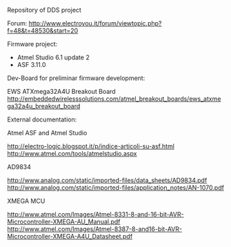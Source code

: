 Repository of DDS project

Forum: http://www.electroyou.it/forum/viewtopic.php?f=48&t=48530&start=20

Firmware project:

- Atmel Studio 6.1 update 2
- ASF 3.11.0

Dev-Board for preliminar firmware development:

EWS ATXmega32A4U Breakout Board
http://embeddedwirelesssolutions.com/atmel_breakout_boards/ews_atxmega32a4u_breakout_board

External documentation:

Atmel ASF and Atmel Studio

http://electro-logic.blogspot.it/p/indice-articoli-su-asf.html
http://www.atmel.com/tools/atmelstudio.aspx

AD9834

http://www.analog.com/static/imported-files/data_sheets/AD9834.pdf
http://www.analog.com/static/imported-files/application_notes/AN-1070.pdf

XMEGA MCU

http://www.atmel.com/Images/Atmel-8331-8-and-16-bit-AVR-Microcontroller-XMEGA-AU_Manual.pdf
http://www.atmel.com/Images/Atmel-8387-8-and16-bit-AVR-Microcontroller-XMEGA-A4U_Datasheet.pdf

